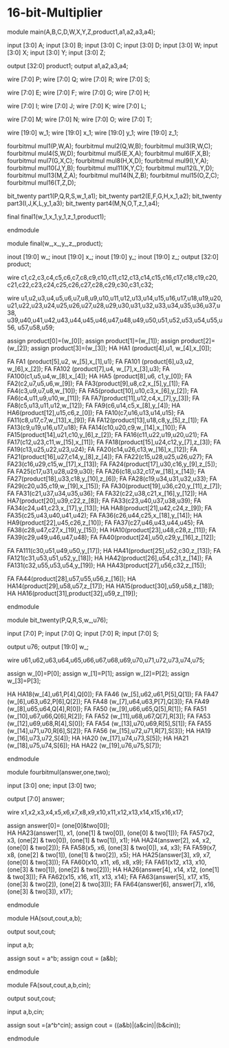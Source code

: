 # 16-bit-Multiplier
module main(A,B,C,D,W,X,Y,Z,product1,a1,a2,a3,a4);

input [3:0] A; 
input [3:0] B;
input [3:0] C;
input [3:0] D;
input [3:0] W;
input [3:0] X;
input [3:0] Y;
input [3:0] Z;

output [32:0] product1;
output a1,a2,a3,a4;

wire [7:0] P;
wire [7:0] Q;
wire [7:0] R;
wire [7:0] S;

wire [7:0] E;
wire [7:0] F;
wire [7:0] G;
wire [7:0] H;

wire [7:0] I;
wire [7:0] J;
wire [7:0] K;
wire [7:0] L;

wire [7:0] M;
wire [7:0] N;
wire [7:0] O;
wire [7:0] T;

wire [19:0] w_1;
wire [19:0] x_1;
wire [19:0] y_1;
wire [19:0] z_1;

fourbitmul mul1(P,W,A);
fourbitmul mul2(Q,W,B);
fourbitmul mul3(R,W,C);
fourbitmul mul4(S,W,D);
fourbitmul mul5(E,X,A);
fourbitmul mul6(F,X,B);
fourbitmul mul7(G,X,C);
fourbitmul mul8(H,X,D);
fourbitmul mul9(I,Y,A);
fourbitmul mul10(J,Y,B);
fourbitmul mul11(K,Y,C);
fourbitmul mul12(L,Y,D);
fourbitmul mul13(M,Z,A);
fourbitmul mul14(N,Z,B);
fourbitmul mul15(O,Z,C);
fourbitmul mul16(T,Z,D);

bit_twenty part1(P,Q,R,S,w_1,a1);
bit_twenty part2(E,F,G,H,x_1,a2);
bit_twenty part3(I,J,K,L,y_1,a3);
bit_twenty part4(M,N,O,T,z_1,a4);


final final1(w_1,x_1,y_1,z_1,product1);	 

endmodule




module final(w_,x_,y_,z_,product);

inout [19:0] w_;
inout [19:0] x_;
inout [19:0] y_;
inout [19:0] z_;
output [32:0] product;

wire  c1,c2,c3,c4,c5,c6,c7,c8,c9,c10,c11,c12,c13,c14,c15,c16,c17,c18,c19,c20,
          c21,c22,c23,c24,c25,c26,c27,c28,c29,c30,c31,c32;	



wire  u1,u2,u3,u4,u5,u6,u7,u8,u9,u10,u11,u12,u13,u14,u15,u16,u17,u18,u19,u20,
          u21,u22,u23,u24,u25,u26,u27,u28,u29,u30,u31,u32,u33,u34,u35,u36,u37,u38,
          u39,u40,u41,u42,u43,u44,u45,u46,u47,u48,u49,u50,u51,u52,u53,u54,u55,u56,
          u57,u58,u59;

assign product[0]=(w_[0]);
assign product[1]=(w_[1]);
assign product[2]=(w_[2]);
assign product[3]=(w_[3]);
HA HA1 (product[4],u1, w_[4],x_[0]);



FA FA1 (product[5],u2, w_[5],x_[1],u1);
FA FA101 (product[6],u3,u2, w_[6],x_[2]);
FA FA102 (product[7],u4, w_[7],x_[3],u3);
FA FA100(c1,u5,u4,w_[8],x_[4]);
HA HA5 (product[8],u6, c1,y_[0]);
FA FA2(c2,u7,u5,u6,w_[9]);
FA FA3(product[9],u8,c2,x_[5],y_[1]);
FA FA4(c3,u9,u7,u8,w_[10]);
FA FA5(product[10],u10,c3,x_[6],y_[2]);
FA FA6(c4,u11,u9,u10,w_[11]);
FA FA7(product[11],u12,c4,x_[7],y_[3]);
FA FA8(c5,u13,u11,u12,w_[12]);
FA FA9(c6,u14,c5,x_[8],y_[4]);
HA HA6(product[12],u15,c6,z_[0]);
FA FA10(c7,u16,u13,u14,u15);
FA FA11(c8,u17,c7,w_[13],x_[9]);
FA FA12(product[13],u18,c8,y_[5],z_[1]);
FA FA13(c9,u19,u16,u17,u18);
FA FA14(c10,u20,c9,w_[14],x_[10]);
FA FA15(product[14],u21,c10,y_[6],z_[2]);
FA FA16(c11,u22,u19,u20,u21);
FA FA17(c12,u23,c11,w_[15],x_[11]);
FA FA18(product[15],u24,c12,y_[7],z_[3]);
FA FA19(c13,u25,u22,u23,u24);
FA FA20(c14,u26,c13,w_[16],x_[12]);
FA FA21(product[16],u27,c14,y_[8],z_[4]);
FA FA22(c15,u28,u25,u26,u27);
FA FA23(c16,u29,c15,w_[17],x_[13]);
FA FA24(product[17],u30,c16,y_[9],z_[5]);
FA FA25(c17,u31,u28,u29,u30);
FA FA26(c18,u32,c17,w_[18],x_[14]);
FA FA27(product[18],u33,c18,y_[10],z_[6]);
FA FA28(c19,u34,u31,u32,u33);
FA FA29(c20,u35,c19,w_[19],x_[15]);
FA FA30(product[19],u36,c20,y_[11],z_[7]);
FA FA31(c21,u37,u34,u35,u36);
FA FA32(c22,u38,c21,x_[16],y_[12]);
HA HA7(product[20],u39,c22,z_[8]);
FA FA33(c23,u40,u37,u38,u39);
FA FA34(c24,u41,c23,x_[17],y_[13]);
HA HA8(product[21],u42,c24,z_[9]);
FA FA35(c25,u43,u40,u41,u42);
FA FA36(c26,u44,c25,x_[18],y_[14]);
HA HA9(product[22],u45,c26,z_[10]);
FA FA37(c27,u46,u43,u44,u45);
FA FA38(c28,u47,c27,x_[19],y_[15]);
HA HA10(product[23],u48,c28,z_[11]);
FA FA39(c29,u49,u46,u47,u48);
FA FA40(product[24],u50,c29,y_[16],z_[12]);

FA FA111(c30,u51,u49,u50,y_[17]);
HA HA41(product[25],u52,c30,z_[13]);
FA FA121(c31,u53,u51,u52,y_[18]);
HA HA42(product[26],u54,c31,z_[14]);
FA FA131(c32,u55,u53,u54,y_[19]);
HA HA43(product[27],u56,c32,z_[15]);

FA FA44(product[28],u57,u55,u56,z_[16]);
HA HA14(product[29],u58,u57,z_[17]);
HA HA15(product[30],u59,u58,z_[18]);
HA HA16(product[31],product[32],u59,z_[19]);

endmodule

module bit_twenty(P,Q,R,S,w_,u76);

input [7:0] P;
input [7:0] Q;
input [7:0] R;
input [7:0] S;

output u76;
output [19:0] w_;

wire  u61,u62,u63,u64,u65,u66,u67,u68,u69,u70,u71,u72,u73,u74,u75;

assign w_[0]=P[0];
assign w_[1]=P[1];
assign w_[2]=P[2];
assign w_[3]=P[3];

HA HA18(w_[4],u61,P[4],Q[0]);
FA FA46 (w_[5],u62,u61,P[5],Q[1]);
FA FA47 (w_[6],u63,u62,P[6],Q[2]);
FA FA48 (w_[7],u64,u63,P[7],Q[3]);
FA FA49 (w_[8],u65,u64,Q[4],R[0]);
FA FA50 (w_[9],u66,u65,Q[5],R[1]);
FA FA51 (w_[10],u67,u66,Q[6],R[2]);
FA FA52 (w_[11],u68,u67,Q[7],R[3]);
FA FA53 (w_[12],u69,u68,R[4],S[0]);
FA FA54 (w_[13],u70,u69,R[5],S[1]);
FA FA55 (w_[14],u71,u70,R[6],S[2]);
FA FA56 (w_[15],u72,u71,R[7],S[3]);
HA HA19 (w_[16],u73,u72,S[4]);
HA HA20 (w_[17],u74,u73,S[5]);
HA HA21 (w_[18],u75,u74,S[6]);
HA HA22 (w_[19],u76,u75,S[7]);

endmodule 



module fourbitmul(answer,one,two);

input [3:0] one;
input [3:0] two;

output [7:0] answer;

wire x1,x2,x3,x4,x5,x6,x7,x8,x9,x10,x11,x12,x13,x14,x15,x16,x17;    

assign answer[0]= (one[0]&two[0]);             
HA HA23(answer[1],  x1,  (one[1] & two[0]),  (one[0] & two[1]));
FA FA57(x2,  x3,  (one[2] & two[0]),  (one[1] & two[1]),  x1);
HA HA24(answer[2],  x4,  x2,  (one[0] & two[2]));
FA FA58(x5,  x6,  (one[3] & two[0]),  x4,  x3);
FA FA59(x7,  x8,  (one[2] & two[1]),  (one[1] & two[2]),  x5);
HA HA25(answer[3],  x9,  x7,  (one[0] & two[3]));
FA FA60(x10,  x11,  x6,  x8,  x9);
FA FA61(x12,  x13,  x10,  (one[3] & two[1]),  (one[2] & two[2]));
HA HA26(answer[4],  x14,  x12,  (one[1] & two[3]));
FA FA62(x15,  x16,  x11,  x13,  x14);
FA FA63(answer[5],  x17,  x15,  (one[3] & two[2]),  (one[2] & two[3]));
FA FA64(answer[6],  answer[7],  x16,  (one[3] & two[3]),  x17); 

endmodule

module HA(sout,cout,a,b);

output sout,cout;

input a,b;

assign sout = a^b;
assign cout = (a&b);

endmodule


module FA(sout,cout,a,b,cin);

output sout,cout;

input a,b,cin;

assign sout =(a^b^cin);
assign cout = ((a&b)|(a&cin)|(b&cin));

endmodule
